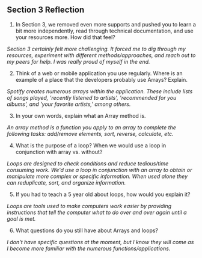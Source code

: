 ## Section 3 Reflection

1. In Section 3, we removed even more supports and pushed you to learn a bit more independently, read through technical documentation, and use your resources more. How did that feel?

*Section 3 certainly felt more challenging. It forced me to dig through my resources, experiment with different methods/approaches, and reach out to my peers for help. I was really proud of myself in the end.*

2. Think of a web or mobile application you use regularly. Where is an example of a place that the developers probably use Arrays? Explain.

*Spotify creates numerous arrays within the application. These include lists of songs played, 'recently listened to artists', 'recommended for you albums', and 'your favorite artists,' among others.*

3. In your own words, explain what an Array method is.

*An array method is a function you apply to an array to complete the following tasks: add/remove elements, sort, reverse, calculate, etc.*

4. What is the purpose of a loop? When we would use a loop in conjunction with array vs. without?

 *Loops are designed to check conditions and reduce tedious/time consuming work. We'd use a loop in conjunction with an array to obtain or manipulate more complex or specific information. When used alone they can reduplicate, sort, and organize information.*

5. If you had to teach a 5 year old about loops, how would you explain it?

  *Loops are tools used to make computers work easier by providing instructions that tell the computer what to do over and over again until a goal is met.*

6. What questions do you still have about Arrays and loops?

 *I don't have specific questions at the moment, but I know they will come as I become more familiar with the numerous functions/applications.*
